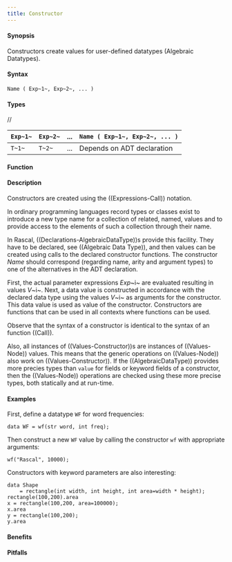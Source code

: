 ```yaml
---
title: Constructor
---
```


#### Synopsis

Constructors create values for user-defined datatypes (Algebraic Datatypes).

#### Syntax

```rascal
Name ( Exp~1~, Exp~2~, ... )
```

#### Types

//

| `Exp~1~` | `Exp~2~` | ... |  `Name ( Exp~1~, Exp~2~, ... )`  |
| --- | --- | --- | --- |
| `T~1~`   | `T~2~`   | ... | Depends on ADT declaration           |


#### Function

#### Description

Constructors are created using the ((Expressions-Call)) notation.

In ordinary programming languages record types or classes exist to introduce a new type name for a collection of related, 
named, values and to provide access to the elements of such a collection through their name. 

In Rascal, ((Declarations-AlgebraicDataType))s provide this facility. They have to be declared, see ((Algebraic Data Type)), and
then values can be created using calls to the declared constructor functions.
The constructor _Name_ should correspond (regarding name, arity and argument types) to one of the alternatives
in the ADT declaration.

First, the actual parameter expressions _Exp_~i~ are evaluated resulting in values _V_~i~.
Next, a data value is constructed in accordance with the declared data type
using the values _V_~i~ as arguments for the constructor. This data value is used as value of the constructor. 
Constructors are functions that can be used in all contexts where functions can be used.

Observe that the syntax of a constructor is identical to the syntax of an function ((Call)).

Also, all instances of ((Values-Constructor))s are instances of ((Values-Node)) values. This means that the generic
operations on ((Values-Node)) also work on ((Values-Constructor)). If the ((AlgebraicDataType)) provides more precies types than `value` for fields or keyword fields of a constructor, then the ((Values-Node)) operations are checked using these more precise types, both statically and at run-time.

#### Examples

First, define a datatype `WF` for word frequencies:
```rascal-shell,continue
data WF = wf(str word, int freq);
```
Then construct a new `WF` value by calling the constructor `wf` with appropriate arguments:
```rascal-shell,continue
wf("Rascal", 10000);
```

Constructors with keyword parameters are also interesting:
```rascal-shell
data Shape
    = rectangle(int width, int height, int area=width * height);
rectangle(100,200).area
x = rectangle(100,200, area=100000);
x.area
y = rectangle(100,200);
y.area
```

#### Benefits

#### Pitfalls

